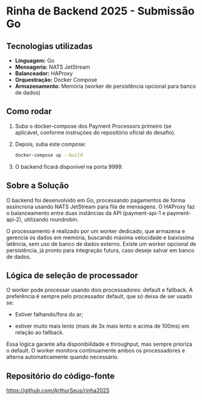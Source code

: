 # Rinha de Backend 2025 - Submissão Go

## Tecnologias utilizadas
- **Linguagem:** Go
- **Mensageria:** NATS JetStream
- **Balanceador:** HAProxy
- **Orquestração:** Docker Compose
- **Armazenamento:** Memória (worker de persistência opcional para banco de dados)

## Como rodar

1. Suba o docker-compose dos Payment Processors primeiro (se aplicável, conforme instruções do repositório oficial do desafio).
2. Depois, suba este compose:

   ```sh
   docker-compose up --build

3. O backend ficará disponível na porta 9999.

## Sobre a Solução

O backend foi desenvolvido em Go, processando pagamentos de forma assíncrona usando NATS JetStream para fila de mensagens.
O HAProxy faz o balanceamento entre duas instâncias da API (payment-api-1 e payment-api-2), utilizando roundrobin.

O processamento é realizado por um worker dedicado, que armazena e gerencia os dados em memória, buscando máxima velocidade e baixíssima latência, sem uso de banco de dados externo.
Existe um worker opcional de persistência, já pronto para integração futura, caso deseje salvar em banco de dados.

## Lógica de seleção de processador
O worker pode processar usando dois processadores: default e fallback.
A preferência é sempre pelo processador default, que só deixa de ser usado se:

- Estiver falhando/fora do ar;

- estiver muito mais lento (mais de 3x mais lento e acima de 100ms) em relação ao fallback.

Essa lógica garante alta disponibilidade e throughput, mas sempre prioriza o default.
O worker monitora continuamente ambos os processadores e alterna automaticamente quando necessário.

## Repositório do código-fonte

https://github.com/ArthurSeus/rinha2025